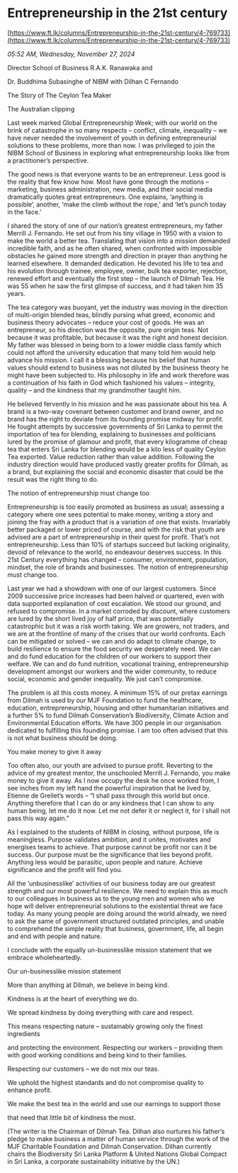 # Entrepreneurship in the 21st century

[https://www.ft.lk/columns/Entrepreneurship-in-the-21st-century/4-769733](https://www.ft.lk/columns/Entrepreneurship-in-the-21st-century/4-769733)

*05:52 AM, Wednesday, November 27, 2024*

Director School of Business R.A.K. Ranawaka and

Dr. Buddhima Subasinghe of NIBM with Dilhan C Fernando

The Story of The Ceylon Tea Maker

The Australian clipping

Last week marked Global Entrepreneurship Week; with our world on the brink of catastrophe in so many respects – conflict, climate, inequality – we have never needed the involvement of youth in defining entrepreneurial solutions to these problems, more than now. I was privileged to join the NIBM School of Business in exploring what entrepreneurship looks like from a practitioner’s perspective.

The good news is that everyone wants to be an entrepreneur. Less good is the reality that few know how. Most have gone through the motions – marketing, business administration, new media, and their social media dramatically quotes great entrepreneurs. One explains, ‘anything is possible’, another, ‘make the climb without the rope,’ and ‘let’s punch today in the face.’

I shared the story of one of our nation’s greatest entrepreneurs, my father Merrill J. Fernando. He set out from his tiny village in 1950 with a vision to make the world a better tea. Translating that vision into a mission demanded incredible faith, and as he often shared, when confronted with impossible obstacles he gained more strength and direction in prayer than anything he learned elsewhere. It demanded dedication. He devoted his life to tea and his evolution through trainee, employee, owner, bulk tea exporter, rejection, renewed effort and eventually the first step – the launch of Dilmah Tea. He was 55 when he saw the first glimpse of success, and it had taken him 35 years.

The tea category was buoyant, yet the industry was moving in the direction of multi-origin blended teas, blindly pursing what greed, economic and business theory advocates – reduce your cost of goods. He was an entrepreneur, so his direction was the opposite, pure origin teas. Not because it was profitable, but because it was the right and honest decision. My father was blessed in being born to a lower middle class family which could not afford the university education that many told him would help advance his mission. I call it a blessing because his belief that human values should extend to business was not diluted by the business theory he might have been subjected to. His philosophy in life and work therefore was a continuation of his faith in God which fashioned his values – integrity, quality – and the kindness that my grandmother taught him.

He believed fervently in his mission and he was passionate about his tea. A brand is a two-way covenant between customer and brand owner, and no brand has the right to deviate from its founding promise midway for profit. He fought attempts by successive governments of Sri Lanka to permit the importation of tea for blending, explaining to businesses and politicians lured by the promise of glamour and profit, that every kilogramme of cheap tea that enters Sri Lanka for blending would be a kilo less of quality Ceylon Tea exported. Value reduction rather than value addition. Following the industry direction would have produced vastly greater profits for Dilmah, as a brand, but explaining the social and economic disaster that could be the result was the right thing to do.

The notion of entrepreneurship must change too

Entrepreneurship is too easily promoted as business as usual; assessing a category where one sees potential to make money, writing a story and joining the fray with a product that is a variation of one that exists. Invariably better packaged or lower priced of course, and with the risk that youth are advised are a part of entrepreneurship in their quest for profit. That’s not entrepreneurship. Less than 10% of startups succeed but lacking originality, devoid of relevance to the world, no endeavour deserves success. In this 21st Century everything has changed – consumer, environment, population, mindset, the role of brands and businesses. The notion of entrepreneurship must change too.

Last year we had a showdown with one of our largest customers. Since 2009 successive price increases had been halved or quartered, even with data supported explanation of cost escalation. We stood our ground, and refused to compromise. In a market corroded by discount, where customers are lured by the short lived joy of half price, that was potentially catastrophic but it was a risk worth taking. We are growers, not traders, and we are at the frontline of many of the crises that our world confronts. Each can be mitigated or solved – we can and do adapt to climate change, to build resilience to ensure the food security we desperately need. We can and do fund education for the children of our workers to support their welfare. We can and do fund nutrition, vocational training, entrepreneurship development amongst our workers and the wider community, to reduce social, economic and gender inequality. We just can’t compromise.

The problem is all this costs money. A minimum 15% of our pretax earnings from Dilmah is used by our MJF Foundation to fund the healthcare, education, entrepreneurship, housing and other humanitarian initiatives and a further 5% to fund Dilmah Conservation’s Biodiversity, Climate Action and Environmental Education efforts. We have 300 people in our organisation dedicated to fulfilling this founding promise. I am too often advised that this is not what business should be doing.

You make money to give it away

Too often also, our youth are advised to pursue profit. Reverting to the advice of my greatest mentor, the unschooled Merrill J. Fernando, you make money to give it away. As I now occupy the desk he once worked from, I see inches from my left hand the powerful inspiration that he lived by, Etienne de Grellet’s words – “I shall pass through this world but once. Anything therefore that I can do or any kindness that I can show to any human being, let me do it now. Let me not defer it or neglect it, for I shall not pass this way again.”

As I explained to the students of NIBM in closing, without purpose, life is meaningless. Purpose validates ambition, and it unites, motivates and energises teams to achieve. That purpose cannot be profit nor can it be success. Our purpose must be the significance that lies beyond profit. Anything less would be parasitic, upon people and nature. Achieve significance and the profit will find you.

All the ‘unbusinesslike’ activities of our business today are our greatest strength and our most powerful resilience. We need to explain this as much to our colleagues in business as to the young men and women who we hope will deliver entrepreneurial solutions to the existential threat we face today. As many young people are doing around the world already, we need to ask the same of government structured outdated principles, and unable to comprehend the simple reality that business, government, life, all begin and end with people and nature.

I conclude with the equally un-businesslike mission statement that we embrace wholeheartedly.

Our un-businesslike mission statement

More than anything at Dilmah, we believe in being kind.

Kindness is at the heart of everything we do.

We spread kindness by doing everything with care and respect.

This means respecting nature – sustainably growing only the finest ingredients

and protecting the environment. Respecting our workers – providing them with good working conditions and being kind to their families.

Respecting our customers – we do not mix our teas.

We uphold the highest standards and do not compromise quality to enhance profit.

We make the best tea in the world and use our earnings to support those

that need that little bit of kindness the most.

(The writer is the Chairman of Dilmah Tea. Dilhan also nurtures his father’s pledge to make business a matter of human service through the work of the MJF Charitable Foundation and Dilmah Conservation. Dilhan currently chairs the Biodiversity Sri Lanka Platform & United Nations Global Compact in Sri Lanka, a corporate sustainability initiative by the UN.)

